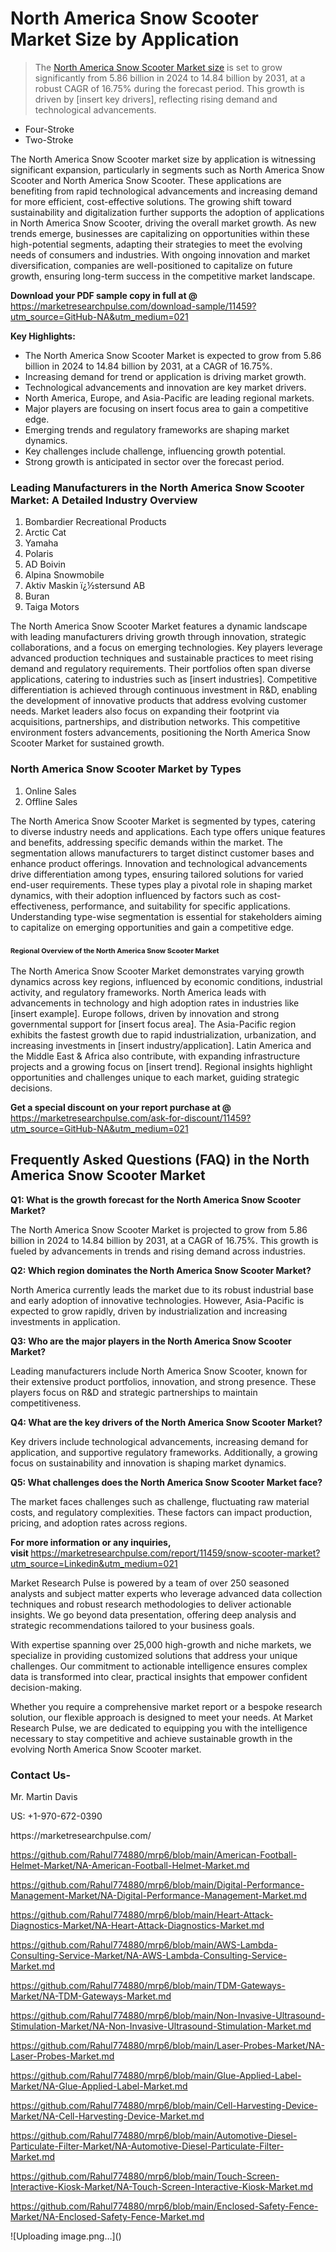 <h1>North America Snow Scooter Market&nbsp;Size by Application</h1><blockquote><p>The <a href="https://marketresearchpulse.com/download-sample/11459?utm_source=GitHub-NA&amp;utm_medium=021">North America Snow Scooter Market size</a> is set to grow significantly from 5.86 billion in 2024 to 14.84 billion by 2031, at a robust CAGR of 16.75% during the forecast period. This growth is driven by [insert key drivers], reflecting rising demand and technological advancements.</p></blockquote><ul><li>Four-Stroke<li> Two-Stroke</li></ul><p>The North America Snow Scooter market size by application is witnessing significant expansion, particularly in segments such as North America Snow Scooter and North America Snow Scooter. These applications are benefiting from rapid technological advancements and increasing demand for more efficient, cost-effective solutions. The growing shift toward sustainability and digitalization further supports the adoption of applications in North America Snow Scooter, driving the overall market growth. As new trends emerge, businesses are capitalizing on opportunities within these high-potential segments, adapting their strategies to meet the evolving needs of consumers and industries. With ongoing innovation and market diversification, companies are well-positioned to capitalize on future growth, ensuring long-term success in the competitive market landscape.</p><p><strong>Download your PDF sample copy in full at @ </strong><a href="https://marketresearchpulse.com/download-sample/11459?utm_source=GitHub-NA&amp;utm_medium=021">https://marketresearchpulse.com/download-sample/11459?utm_source=GitHub-NA&amp;utm_medium=021</a></p><p><strong>Key Highlights: </strong></p><ul><li>The North America Snow Scooter Market is expected to grow from 5.86 billion in 2024 to 14.84 billion by 2031, at a CAGR of 16.75%.</li><li>Increasing demand for trend or application is driving market growth.</li><li>Technological advancements and innovation are key market drivers.</li><li>North America, Europe, and Asia-Pacific are leading regional markets.</li><li>Major players are focusing on insert focus area to gain a competitive edge.</li><li>Emerging trends and regulatory frameworks are shaping market dynamics.</li><li>Key challenges include challenge, influencing growth potential.</li><li>Strong growth is anticipated in sector over the forecast period.</li></ul><h3>Leading Manufacturers in the North America Snow Scooter Market: A Detailed Industry Overview</h3><ol><li>Bombardier Recreational Products</li><li>Arctic Cat</li><li>Yamaha</li><li>Polaris</li><li>AD Boivin</li><li>Alpina Snowmobile</li><li>Aktiv Maskin ï¿½stersund AB</li><li>Buran</li><li>Taiga Motors</li></ol><div class="flex max-w-full flex-col flex-grow"><div class="min-h-8 text-message flex w-full flex-col items-end gap-2 whitespace-normal break-words [.text-message+&amp;]:mt-5" dir="auto" data-message-author-role="assistant" data-message-id="fd8432e4-4910-450d-b182-61b7bfb0a01f" data-message-model-slug="gpt-4o"><div class="flex w-full flex-col gap-1 empty:hidden first:pt-[3px]"><div class="markdown prose w-full break-words dark:prose-invert light"><p>The North America Snow Scooter Market features a dynamic landscape with leading manufacturers driving growth through innovation, strategic collaborations, and a focus on emerging technologies. Key players leverage advanced production techniques and sustainable practices to meet rising demand and regulatory requirements. Their portfolios often span diverse applications, catering to industries such as [insert industries]. Competitive differentiation is achieved through continuous investment in R&amp;D, enabling the development of innovative products that address evolving customer needs. Market leaders also focus on expanding their footprint via acquisitions, partnerships, and distribution networks. This competitive environment fosters advancements, positioning the North America Snow Scooter Market for sustained growth.</p></div></div></div></div><h3>North America Snow Scooter Market by Types</h3><ol><li>Online Sales<li> Offline Sales</li></ol><div class="flex max-w-full flex-col flex-grow"><div class="min-h-8 text-message flex w-full flex-col items-end gap-2 whitespace-normal break-words [.text-message+&amp;]:mt-5" dir="auto" data-message-author-role="assistant" data-message-id="084470be-0bb7-4664-bddf-5156b4f41249" data-message-model-slug="gpt-4o-mini"><div class="flex w-full flex-col gap-1 empty:hidden first:pt-[3px]"><div class="markdown prose w-full break-words dark:prose-invert light"><p>The North America Snow Scooter Market is segmented by types, catering to diverse industry needs and applications. Each type offers unique features and benefits, addressing specific demands within the market. The segmentation allows manufacturers to target distinct customer bases and enhance product offerings. Innovation and technological advancements drive differentiation among types, ensuring tailored solutions for varied end-user requirements. These types play a pivotal role in shaping market dynamics, with their adoption influenced by factors such as cost-effectiveness, performance, and suitability for specific applications. Understanding type-wise segmentation is essential for stakeholders aiming to capitalize on emerging opportunities and gain a competitive edge.</p></div></div></div></div><h3><span style="font-size: 11px;">Regional Overview of the North America Snow Scooter Market</span></h3><div class="flex max-w-full flex-col flex-grow"><div class="min-h-8 text-message flex w-full flex-col items-end gap-2 whitespace-normal break-words [.text-message+&amp;]:mt-5" dir="auto" data-message-author-role="assistant" data-message-id="e9038762-ce64-4e30-91c9-9bd413514231" data-message-model-slug="gpt-4o-mini"><div class="flex w-full flex-col gap-1 empty:hidden first:pt-[3px]"><div class="markdown prose w-full break-words dark:prose-invert light"><p>The North America Snow Scooter Market demonstrates varying growth dynamics across key regions, influenced by economic conditions, industrial activity, and regulatory frameworks. North America leads with advancements in technology and high adoption rates in industries like [insert example]. Europe follows, driven by innovation and strong governmental support for [insert focus area]. The Asia-Pacific region exhibits the fastest growth due to rapid industrialization, urbanization, and increasing investments in [insert industry/application]. Latin America and the Middle East &amp; Africa also contribute, with expanding infrastructure projects and a growing focus on [insert trend]. Regional insights highlight opportunities and challenges unique to each market, guiding strategic decisions.</p></div></div></div></div><p><strong>Get a special discount on your report purchase at @ </strong><a href="https://marketresearchpulse.com/ask-for-discount/11459?utm_source=GitHub-NA&amp;utm_medium=021">https://marketresearchpulse.com/ask-for-discount/11459?utm_source=GitHub-NA&amp;utm_medium=021</a></p><h2>Frequently Asked Questions (FAQ) in the North America Snow Scooter Market</h2><p><strong>Q1: What is the growth forecast for the North America Snow Scooter Market?</strong></p><p>The North America Snow Scooter Market is projected to grow from 5.86 billion in 2024 to 14.84 billion by 2031, at a CAGR of 16.75%. This growth is fueled by advancements in trends and rising demand across industries.</p><p><strong>Q2: Which region dominates the North America Snow Scooter Market?</strong></p><p>North America currently leads the market due to its robust industrial base and early adoption of innovative technologies. However, Asia-Pacific is expected to grow rapidly, driven by industrialization and increasing investments in application.</p><p><strong>Q3: Who are the major players in the North America Snow Scooter Market?</strong></p><p>Leading manufacturers include North America Snow Scooter, known for their extensive product portfolios, innovation, and strong presence. These players focus on R&amp;D and strategic partnerships to maintain competitiveness.</p><p><strong>Q4: What are the key drivers of the North America Snow Scooter Market?</strong></p><p>Key drivers include technological advancements, increasing demand for application, and supportive regulatory frameworks. Additionally, a growing focus on sustainability and innovation is shaping market dynamics.</p><p><strong>Q5: What challenges does the North America Snow Scooter Market face?</strong></p><p>The market faces challenges such as challenge, fluctuating raw material costs, and regulatory complexities. These factors can impact production, pricing, and adoption rates across regions.</p><p><strong>For more information or any inquiries, visit&nbsp;</strong><a href="https://marketresearchpulse.com/report/11459/snow-scooter-market?utm_source=Linkedin&utm_medium=021">https://marketresearchpulse.com/report/11459/snow-scooter-market?utm_source=Linkedin&utm_medium=021</a></p><p>Market Research Pulse is powered by a team of over 250 seasoned analysts and subject matter experts who leverage advanced data collection techniques and robust research methodologies to deliver actionable insights. We go beyond data presentation, offering deep analysis and strategic recommendations tailored to your business goals.</p><p>With expertise spanning over 25,000 high-growth and niche markets, we specialize in providing customized solutions that address your unique challenges. Our commitment to actionable intelligence ensures complex data is transformed into clear, practical insights that empower confident decision-making.</p><p>Whether you require a comprehensive market report or a bespoke research solution, our flexible approach is designed to meet your needs. At Market Research Pulse, we are dedicated to equipping you with the intelligence necessary to stay competitive and achieve sustainable growth in the evolving North America Snow Scooter market.</p><h3><strong>Contact Us-</strong></h3><p>Mr. Martin Davis</p><p>US: +1-970-672-0390</p><p>https://marketresearchpulse.com/</p><p><a href="https://github.com/Rahul774880/mrp6/blob/main/American-Football-Helmet-Market/NA-American-Football-Helmet-Market.md">https://github.com/Rahul774880/mrp6/blob/main/American-Football-Helmet-Market/NA-American-Football-Helmet-Market.md</a></p><p><a href="https://github.com/Rahul774880/mrp6/blob/main/Digital-Performance-Management-Market/NA-Digital-Performance-Management-Market.md">https://github.com/Rahul774880/mrp6/blob/main/Digital-Performance-Management-Market/NA-Digital-Performance-Management-Market.md</a></p><p><a href="https://github.com/Rahul774880/mrp6/blob/main/Heart-Attack-Diagnostics-Market/NA-Heart-Attack-Diagnostics-Market.md">https://github.com/Rahul774880/mrp6/blob/main/Heart-Attack-Diagnostics-Market/NA-Heart-Attack-Diagnostics-Market.md</a></p><p><a href="https://github.com/Rahul774880/mrp6/blob/main/AWS-Lambda-Consulting-Service-Market/NA-AWS-Lambda-Consulting-Service-Market.md">https://github.com/Rahul774880/mrp6/blob/main/AWS-Lambda-Consulting-Service-Market/NA-AWS-Lambda-Consulting-Service-Market.md</a></p><p><a href="https://github.com/Rahul774880/mrp6/blob/main/TDM-Gateways-Market/NA-TDM-Gateways-Market.md">https://github.com/Rahul774880/mrp6/blob/main/TDM-Gateways-Market/NA-TDM-Gateways-Market.md</a></p><p><a href="https://github.com/Rahul774880/mrp6/blob/main/Non-Invasive-Ultrasound-Stimulation-Market/NA-Non-Invasive-Ultrasound-Stimulation-Market.md">https://github.com/Rahul774880/mrp6/blob/main/Non-Invasive-Ultrasound-Stimulation-Market/NA-Non-Invasive-Ultrasound-Stimulation-Market.md</a></p><p><a href="https://github.com/Rahul774880/mrp6/blob/main/Laser-Probes-Market/NA-Laser-Probes-Market.md">https://github.com/Rahul774880/mrp6/blob/main/Laser-Probes-Market/NA-Laser-Probes-Market.md</a></p><p><a href="https://github.com/Rahul774880/mrp6/blob/main/Glue-Applied-Label-Market/NA-Glue-Applied-Label-Market.md">https://github.com/Rahul774880/mrp6/blob/main/Glue-Applied-Label-Market/NA-Glue-Applied-Label-Market.md</a></p><p><a href="https://github.com/Rahul774880/mrp6/blob/main/Cell-Harvesting-Device-Market/NA-Cell-Harvesting-Device-Market.md">https://github.com/Rahul774880/mrp6/blob/main/Cell-Harvesting-Device-Market/NA-Cell-Harvesting-Device-Market.md</a></p><p><a href="https://github.com/Rahul774880/mrp6/blob/main/Automotive-Diesel-Particulate-Filter-Market/NA-Automotive-Diesel-Particulate-Filter-Market.md">https://github.com/Rahul774880/mrp6/blob/main/Automotive-Diesel-Particulate-Filter-Market/NA-Automotive-Diesel-Particulate-Filter-Market.md</a></p><p><a href="https://github.com/Rahul774880/mrp6/blob/main/Touch-Screen-Interactive-Kiosk-Market/NA-Touch-Screen-Interactive-Kiosk-Market.md">https://github.com/Rahul774880/mrp6/blob/main/Touch-Screen-Interactive-Kiosk-Market/NA-Touch-Screen-Interactive-Kiosk-Market.md</a></p><p><a href="https://github.com/Rahul774880/mrp6/blob/main/Enclosed-Safety-Fence-Market/NA-Enclosed-Safety-Fence-Market.md">https://github.com/Rahul774880/mrp6/blob/main/Enclosed-Safety-Fence-Market/NA-Enclosed-Safety-Fence-Market.md</a></p>
![Uploading image.png…]()
